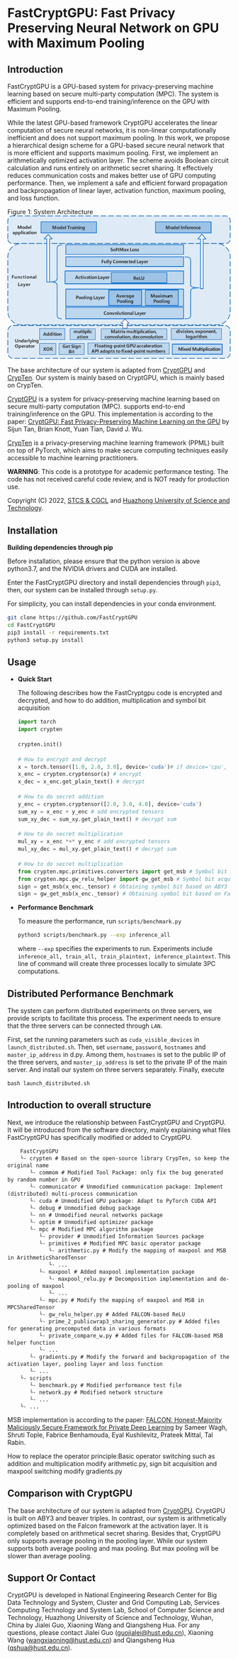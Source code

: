 # FastCryptGPU: Fast Privacy Preserving Neural Network on GPU with Maximum Pooling


## Introduction
FastCryptGPU is a GPU-based system for privacy-preserving machine learning based on secure multi-party computation (MPC). The system is efficient and supports  end-to-end training/inference on the GPU with Maximum Pooling.

While the latest GPU-based framework CryptGPU accelerates the linear computation of secure neural networks, it is non-linear computationally inefficient and does not support maximum pooling. In this work, we propose a hierarchical design scheme for a GPU-based secure neural network that is more efficient and supports maximum pooling. First, we implement an arithmetically optimized activation layer. The scheme avoids Boolean circuit calculation and runs entirely on arithmetic secret sharing. It effectively reduces communication costs and makes better use of GPU computing performance. Then, we implement a safe and efficient forward propagation and backpropagation of linear layer, activation function, maximum pooling, and loss function. 

Figure 1: System Architecture
<img src="Architecture.png"/>

The base architecture of our system is adapted from [CryptGPU](https://github.com/jeffreysijuntan/CryptGPU) and [CrypTen](https://github.com/facebookresearch/crypten). Our system is mainly based on CryptGPU, which is mainly based on CrypTen.

[CryptGPU](https://github.com/jeffreysijuntan/CryptGPU) is a system for privacy-preserving machine learning based on secure multi-party computation (MPC).  supports end-to-end training/inference on the GPU. This implementation is according to the paper: [CryptGPU: Fast Privacy-Preserving Machine Learning on the GPU](https://arxiv.org/abs/2104.10949) by Sijun Tan, Brian Knott, Yuan Tian, David J. Wu.

[CrypTen](https://github.com/facebookresearch/crypten) is a privacy-preserving machine learning framework (PPML) built on top of PyTorch, which aims to make secure computing techniques easily accessible to machine learning practitioners. 

**WARNING**: This code is a prototype for academic performance testing. The code has not received careful code review, and is NOT ready for production use. 


Copyright (C) 2022, [STCS & CGCL](http://grid.hust.edu.cn/) and [Huazhong University of Science and Technology](https://www.hust.edu.cn/).
## Installation

**Building dependencies through pip**

Before installation, please ensure that the python version is above python3.7, and the NVIDIA drivers and CUDA are installed.

Enter the FastCryptGPU directory and install dependencies through `pip3`, then, our system can be installed through `setup.py`.

For simplicity, you can install dependencies in your conda environment.

```bash
git clone https://github.com/FastCryptGPU
cd FastCryptGPU
pip3 install -r requirements.txt
python3 setup.py install
```

## Usage

- **Quick Start**

  The following describes how the FastCryptgpu code is encrypted and decrypted, and how to do addition, multiplication and symbol bit acquisition

  ```python
  import torch
  import crypten

  crypten.init()

  # How to encrypt and decrypt
  x = torch.tensor([1.0, 2.0, 3.0], device='cuda')# if device='cpu', computing runs on the CPU
  x_enc = crypten.cryptensor(x) # encrypt
  x_dec = x_enc.get_plain_text() # decrypt

  # How to do secret addition
  y_enc = crypten.cryptensor([2.0, 3.0, 4.0], device='cuda')
  sum_xy = x_enc + y_enc # add encrypted tensors
  sum_xy_dec = sum_xy.get_plain_text() # decrypt sum

  # How to do secret multiplication
  mul_xy = x_enc *+* y_enc # add encrypted tensors
  mul_xy_dec = mul_xy.get_plain_text() # decrypt sum

  # How to do secret multiplication
  from crypten.mpc.primitives.converters import get_msb # Symbol bit acquisition API of CryptGPU
  from crypten.mpc.gw_relu_helper import gw_get_msb # Symbol bit acquisition API of FastCryptgpu
  sign = get_msb(x_enc._tensor) # Obtaining symbol bit based on ABY3 principle
  sign = gw_get_msb(x_enc._tensor) # Obtaining symbol bit based on Falcon principle
  ```

- **Performance Benchmark**

  To measure the performance, run `scripts/benchmark.py`

  ```bash
  python3 scripts/benchmark.py --exp inference_all
  ```
  where `--exp` specifies the experiments to run. Experiments include `inference_all, train_all, train_plaintext, inference_plaintext`. This line of command will create three processes locally to simulate 3PC computations.

## Distributed Performance Benchmark

The system can perform distributed experiments on three servers, we provide scripts to facilitate this process. The experiment needs to ensure that the three servers can be connected through `LAN`.

First, set the running parameters such as `cuda_visible_devices` in `launch_distributed.sh`. Then, set `username`, `password`, `hostnames` and `master_ip_address` in d.py. Among them, `hostnames` is set to the public IP of the three servers, and `master_ip_address` is set to the private IP of the main server. And install our system on three servers separately. Finally, execute
```
bash launch_distributed.sh
```

## Introduction to overall structure
Next, we introduce the relationship between FastCryptGPU and CryptGPU. It will be introduced from the software directory, mainly explaining what files FastCryptGPU has specifically modified or added to CryptGPU.
```shell
    FastCryptGPU
    └- crypten # Based on the open-source library CrypTen, so keep the original name
       └- commom # Modified Tool Package: only fix the bug generated by random number in GPU
       └- communicator # Unmodified communication package: Implement (distributed) multi-process communication
       └- cuda # Unmodified GPU package: Adapt to PyTorch CUDA API
       └- debug # Unmodified debug package
       └- nn # Unmodified neural networks package
       └- optim # Unmodified optimizer package
       └- mpc # Modified MPC algorithm package
          └- provider # Unmodified Information Sources package
          └- primitives # Modified MPC basic operator package
             └- arithmetic.py # Modify the mapping of maxpool and MSB in ArithmeticSharedTensor
             └- ...
          └- maxpool # Added maxpool implementation package
             └- maxpool_relu.py # Decomposition implementation and de-pooling of maxpool
             └- ...
          └- mpc.py # Modify the mapping of maxpool and MSB in MPCSharedTensor
          └- gw_relu_helper.py # Added FALCON-based ReLU
          └- prime_2_publicwrap3_sharing_generator.py # Added files for generating precomputed data in various formats
          └- private_compare_w.py # Added files for FALCON-based MSB helper function
          └- ...
       └- gradients.py # Modify the forward and backpropagation of the activation layer, pooling layer and loss function
       └- ...
    └- scripts
       └- benchmark.py # Modified performance test file
       └- network.py # Modified network structure
       └- ...
    └- ...
```
MSB implementation is according to the paper: [FALCON: Honest-Majority Maliciously Secure Framework for Private Deep Learning](https://arxiv.org/abs/2004.02229) by Sameer Wagh, Shruti Tople, Fabrice Benhamouda, Eyal Kushilevitz, Prateek Mittal, Tal Rabin.

How to replace the operator principle:Basic operator switching such as addition and multiplication modify arithmetic.py, sign bit acquisition and maxpool switching modify gradients.py



## Comparison with CryptGPU
The base architecture of our system is adapted from [CryptGPU](https://github.com/jeffreysijuntan/CryptGPU). CryptGPU is built on ABY3 and beaver triples. In contrast, our system is arithmetically optimized based on the Falcon framework at the activation layer. It is completely based on arithmetical secret sharing. Besides that, CryptGPU only supports average pooling in the pooling layer. While our system supports both average pooling and max pooling. But max pooling will be slower than average pooling.


## Support Or Contact
CryptGPU is developed in National Engineering Research Center for Big Data Technology and System, Cluster and Grid Computing Lab, Services Computing Technology and System Lab, School of Computer Science and Technology, Huazhong University of Science and Technology, Wuhan, China by Jialei Guo, Xiaoning Wang and Qiangsheng Hua. For any questions, please contact Jialei Guo (guojialei@hust.edu.cn), Xiaoning Wang (wangxiaoning@hust.edu.cn) and Qiangsheng Hua (qshua@hust.edu.cn).
